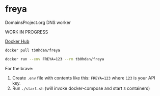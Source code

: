 # freya
DomainsProject.org DNS worker


WORK IN PROGRESS


[Docker Hub](https://hub.docker.com/r/tb0hdan/freya)

```bash
docker pull tb0hdan/freya
```

```bash
docker run --env FREYA=123 --rm tb0hdan/freya
```


For the brave:

1. Create `.env` file with contents like this: `FREYA=123` where `123` is your API key.
2. Run `./start.sh` (will invoke docker-compose and start `3` containers)

